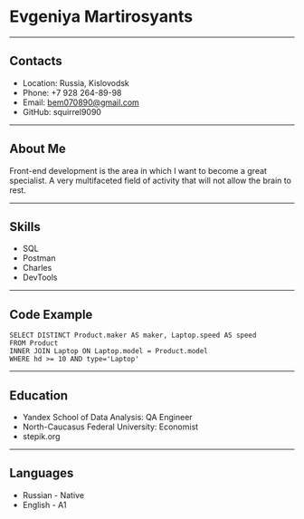 # Evgeniya Martirosyants
___
## Contacts
* Location: Russia, Kislovodsk
* Phone: +7 928 264-89-98
* Email: bem070890@gmail.com
* GitHub: squirrel9090
___
## About Me

<p>Front-end  development is the area in which I want to become a great specialist. A very multifaceted field
of activity that will not allow the brain to rest.</p>

___
## Skills

* SQL
* Postman
* Charles 
* DevTools
___
## Code Example
```
SELECT DISTINCT Product.maker AS maker, Laptop.speed AS speed
FROM Product
INNER JOIN Laptop ON Laptop.model = Product.model
WHERE hd >= 10 AND type='Laptop'

```
___
## Education
* Yandex School of Data Analysis: QA Engineer
* North-Caucasus Federal University: Economist
* stepik.org
___
## Languages
* Russian - Native
* English - A1
